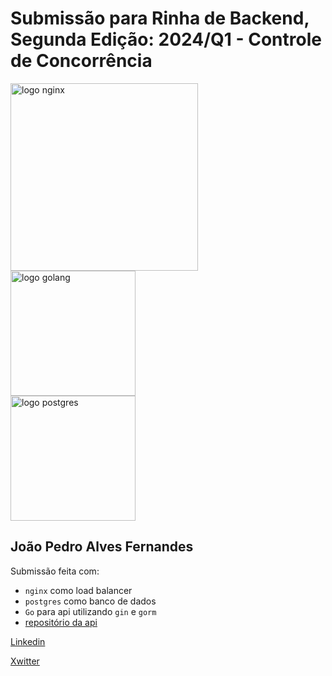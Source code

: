 # Submissão para Rinha de Backend, Segunda Edição: 2024/Q1 - Controle de Concorrência


<img src="https://upload.wikimedia.org/wikipedia/commons/c/c5/Nginx_logo.svg" alt="logo nginx" width="300" height="auto">
<br />
<img src="https://camo.githubusercontent.com/f14b52770eec288686d1cc78f613e7f1b0e689c8fb14e82ac8048660ecd63250/68747470733a2f2f75706c6f61642e77696b696d656469612e6f72672f77696b6970656469612f636f6d6d6f6e732f302f30352f476f5f4c6f676f5f426c75652e737667" alt="logo golang" width="200" height="auto">
<br />
<img src="https://upload.wikimedia.org/wikipedia/commons/2/29/Postgresql_elephant.svg" alt="logo postgres" width="200" height="auto">


## João Pedro Alves Fernandes
Submissão feita com:
- `nginx` como load balancer
- `postgres` como banco de dados
- `Go` para api utilizando `gin` e `gorm`
- [repositório da api](https://github.com/jpalvesfernandes/rinha-backend-2024-q1)

[Linkedin](https://www.linkedin.com/in/jpalvesfernandes/)

[Xwitter](https://twitter.com/jpafernandes1)